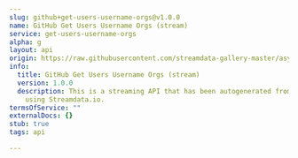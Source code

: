 ```yaml
---
slug: github+get-users-username-orgs@v1.0.0
name: GitHub Get Users Username Orgs (stream)
service: get-users-username-orgs
alpha: g
layout: api
origin: https://raw.githubusercontent.com/streamdata-gallery-master/asyncapi/master/_listings/github/github-get-users-username-orgs-stream-async.md
info:
  title: GitHub Get Users Username Orgs (stream)
  version: 1.0.0
  description: This is a streaming API that has been autogenerated from the GitHub
    using Streamdata.io.
termsOfService: ""
externalDocs: {}
stub: true
tags: api

---
```

